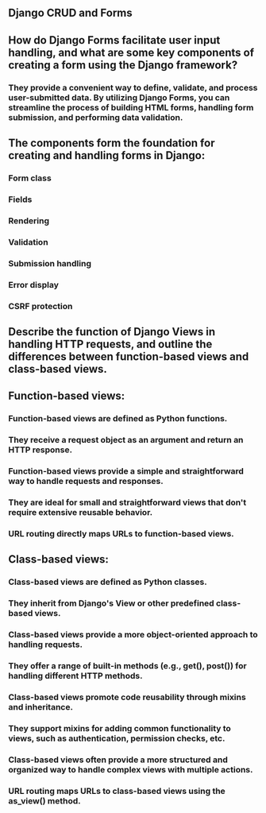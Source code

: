 ## Django CRUD and Forms

## How do Django Forms facilitate user input handling, and what are some key components of creating a form using the Django framework?
###  They provide a convenient way to define, validate, and process user-submitted data. By utilizing Django Forms, you can streamline the process of building HTML forms, handling form submission, and performing data validation.

## The components form the foundation for creating and handling forms in Django:
### Form class
### Fields
### Rendering
### Validation
### Submission handling
### Error display
### CSRF protection

## Describe the function of Django Views in handling HTTP requests, and outline the differences between function-based views and class-based views.

## Function-based views:

### Function-based views are defined as Python functions.
### They receive a request object as an argument and return an HTTP response.
### Function-based views provide a simple and straightforward way to handle requests and responses.
### They are ideal for small and straightforward views that don't require extensive reusable behavior.
### URL routing directly maps URLs to function-based views.

## Class-based views:

### Class-based views are defined as Python classes.
### They inherit from Django's View or other predefined class-based views.
### Class-based views provide a more object-oriented approach to handling requests.
### They offer a range of built-in methods (e.g., get(), post()) for handling different HTTP methods.
### Class-based views promote code reusability through mixins and inheritance.
### They support mixins for adding common functionality to views, such as authentication, permission checks, etc.
### Class-based views often provide a more structured and organized way to handle complex views with multiple actions.
### URL routing maps URLs to class-based views using the as_view() method.